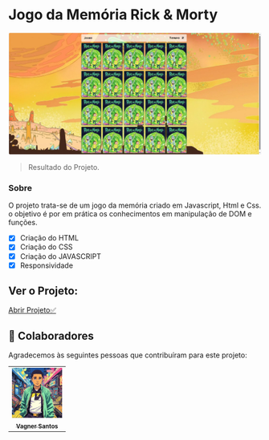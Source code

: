 # Jogo da Memória Rick & Morty



<img src="./images/result.png" alt="image conversor">





> Resultado do Projeto.

### Sobre

O projeto trata-se de um jogo da memória criado em Javascript, Html e Css. o objetivo é por em prática os conhecimentos em manipulação de DOM e funções.

- [x] Criação do HTML
- [x] Criação do CSS
- [x] Criação do JAVASCRIPT
- [x] Responsividade

## Ver o Projeto: 

<a 
href="https://vagner0795.github.io/rick-and-morty-game" target="_blank">Abrir Projeto✅</a>

## 🤝 Colaboradores

Agradecemos às seguintes pessoas que contribuíram para este projeto:

<table>
  <tr>
    <td align="center">
      <a href="#">
        <img src="./images/vagner-image.png" width="100px;" alt="Foto do Vagner"/><br>
        <sub>
          <b>Vagner Santos</b>
        </sub>
      </a>
    </td>
  </tr>
</table>


